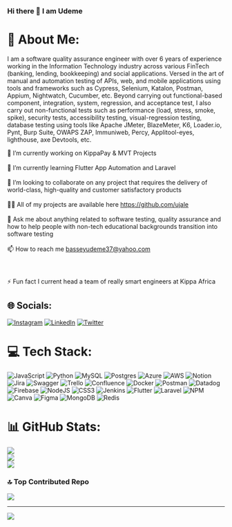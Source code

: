 ### Hi there 👋 I am Udeme 

# 💫 About Me:
I am a software quality assurance engineer with over 6 years of experience working in the Information Technology
industry across various FinTech (banking, lending, bookkeeping) and social applications. Versed in the art of manual and automation testing of APIs, web, and mobile applications using tools and frameworks such as Cypress, Selenium, Katalon, Postman, Appium, Nightwatch, Cucumber, etc. Beyond carrying out functional-based component, integration, system, regression, and acceptance test, I also carry out non-functional tests such as performance (load, stress, smoke, spike), security tests, accessibility testing, visual-regression testing, database testing using tools like Apache JMeter, BlazeMeter, K6, Loader.io, Pynt, Burp Suite, OWAPS ZAP, Immuniweb, Percy, Applitool-eyes, lighthouse, axe Devtools, etc.

🔭 I’m currently working on KippaPay & MVT Projects<br><br>🌱 I’m currently learning Flutter App Automation and Laravel<br><br>👯 I’m looking to collaborate on any project that requires the delivery of world-class, high-quality and customer satisfactory products<br><br>👨‍💻 All of my projects are available here https://github.com/ujale<br><br>💬 Ask me about anything related to software testing, quality assurance and how to help people with non-tech educational backgrounds transition into software testing<br><br>📫 How to reach me basseyudeme37@yahoo.com<br><br><br><br>⚡ Fun fact I current head a team of really smart engineers at Kippa Africa


## 🌐 Socials:
[![Instagram](https://img.shields.io/badge/Instagram-%23E4405F.svg?logo=Instagram&logoColor=white)](https://instagram.com/mzkadesh) [![LinkedIn](https://img.shields.io/badge/LinkedIn-%230077B5.svg?logo=linkedin&logoColor=white)](https://linkedin.com/in/udeme-jalekun) [![Twitter](https://img.shields.io/badge/Twitter-%231DA1F2.svg?logo=Twitter&logoColor=white)](https://twitter.com/unique_ud) 

# 💻 Tech Stack:
![JavaScript](https://img.shields.io/badge/javascript-%23323330.svg?style=plastic&logo=javascript&logoColor=%23F7DF1E) ![Python](https://img.shields.io/badge/python-3670A0?style=plastic&logo=python&logoColor=ffdd54) ![MySQL](https://img.shields.io/badge/mysql-%2300f.svg?style=plastic&logo=mysql&logoColor=white) ![Postgres](https://img.shields.io/badge/postgres-%23316192.svg?style=plastic&logo=postgresql&logoColor=white) ![Azure](https://img.shields.io/badge/azure-%230072C6.svg?style=plastic&logo=azure-devops&logoColor=white) ![AWS](https://img.shields.io/badge/AWS-%23FF9900.svg?style=plastic&logo=amazon-aws&logoColor=white) ![Notion](https://img.shields.io/badge/Notion-%23000000.svg?style=plastic&logo=notion&logoColor=white) ![Jira](https://img.shields.io/badge/jira-%230A0FFF.svg?style=plastic&logo=jira&logoColor=white) ![Swagger](https://img.shields.io/badge/-Swagger-%23Clojure?style=plastic&logo=swagger&logoColor=white) ![Trello](https://img.shields.io/badge/Trello-%23026AA7.svg?style=plastic&logo=Trello&logoColor=white) ![Confluence](https://img.shields.io/badge/confluence-%23172BF4.svg?style=plastic&logo=confluence&logoColor=white) ![Docker](https://img.shields.io/badge/docker-%230db7ed.svg?style=plastic&logo=docker&logoColor=white) ![Postman](https://img.shields.io/badge/Postman-FF6C37?style=plastic&logo=postman&logoColor=white) ![Datadog](https://img.shields.io/badge/datadog-%23632CA6.svg?style=plastic&logo=datadog&logoColor=white) ![Firebase](https://img.shields.io/badge/firebase-%23039BE5.svg?style=plastic&logo=firebase) ![NodeJS](https://img.shields.io/badge/node.js-6DA55F?style=plastic&logo=node.js&logoColor=white) ![CSS3](https://img.shields.io/badge/css3-%231572B6.svg?style=plastic&logo=css3&logoColor=white) ![Jenkins](https://img.shields.io/badge/jenkins-%232C5263.svg?style=plastic&logo=jenkins&logoColor=white) ![Flutter](https://img.shields.io/badge/Flutter-%2302569B.svg?style=plastic&logo=Flutter&logoColor=white) ![Laravel](https://img.shields.io/badge/laravel-%23FF2D20.svg?style=plastic&logo=laravel&logoColor=white) ![NPM](https://img.shields.io/badge/NPM-%23000000.svg?style=plastic&logo=npm&logoColor=white) ![Canva](https://img.shields.io/badge/Canva-%2300C4CC.svg?style=plastic&logo=Canva&logoColor=white) 	![Figma](https://img.shields.io/badge/figma-%23F24E1E.svg?style=plastic&logo=figma&logoColor=white) ![MongoDB](https://img.shields.io/badge/MongoDB-%234ea94b.svg?style=plastic&logo=mongodb&logoColor=white) ![Redis](https://img.shields.io/badge/redis-%23DD0031.svg?style=plastic&logo=redis&logoColor=white)
# 📊 GitHub Stats:
![](https://github-readme-stats.vercel.app/api?username=ujale&theme=shades-of-purple&hide_border=false&include_all_commits=true&count_private=true)<br/>
![](https://github-readme-streak-stats.herokuapp.com/?user=ujale&theme=shades-of-purple&hide_border=false)<br/>
![](https://github-readme-stats.vercel.app/api/top-langs/?username=ujale&theme=shades-of-purple&hide_border=false&include_all_commits=true&count_private=true&layout=compact)

### 🔝 Top Contributed Repo
![](https://github-contributor-stats.vercel.app/api?username=ujale&limit=5&theme=monokai&combine_all_yearly_contributions=true)

---
[![](https://visitcount.itsvg.in/api?id=ujale&icon=0&color=8)](https://visitcount.itsvg.in)

<!-- Proudly created with GPRM ( https://gprm.itsvg.in ) -->

<!-- Proudly created with GPRM ( https://gprm.itsvg.in ) -->

<!--
**ujale/ujale** is a ✨ _special_ ✨ repository because its `README.md` (this file) appears on your GitHub profile.

Here are some ideas to get you started:

- 🔭 I’m currently working on ...
- 🌱 I’m currently learning ...
- 👯 I’m looking to collaborate on ...
- 🤔 I’m looking for help with ...
- 💬 Ask me about ...
- 📫 How to reach me: ...
- 😄 Pronouns: ...
- ⚡ Fun fact: ...
-->
